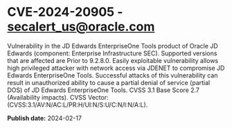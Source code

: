 # CVE-2024-20905 - secalert_us@oracle.com

Vulnerability in the JD Edwards EnterpriseOne Tools product of Oracle JD Edwards (component: Enterprise Infrastructure SEC).  Supported versions that are affected are Prior to 9.2.8.0. Easily exploitable vulnerability allows high privileged attacker with network access via JDENET to compromise JD Edwards EnterpriseOne Tools.  Successful attacks of this vulnerability can result in unauthorized ability to cause a partial denial of service (partial DOS) of JD Edwards EnterpriseOne Tools. CVSS 3.1 Base Score 2.7 (Availability impacts).  CVSS Vector: (CVSS:3.1/AV:N/AC:L/PR:H/UI:N/S:U/C:N/I:N/A:L).

**Publish date:** 2024-02-17
